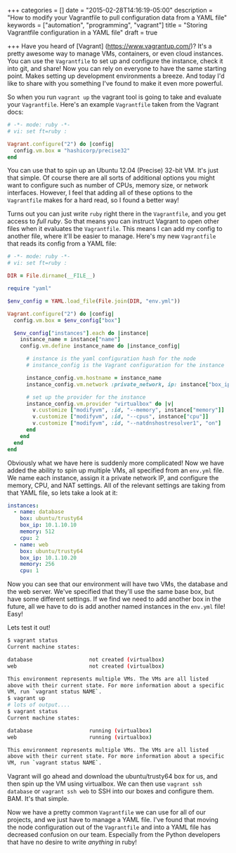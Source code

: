 +++
categories = []
date = "2015-02-28T14:16:19-05:00"
description = "How to modify your Vagrantfile to pull configuration data from a YAML file"
keywords = ["automation", "programming", "vagrant"]
title = "Storing Vagrantfile configuration in a YAML file"
draft = true

+++
Have you heard of [Vagrant] (https://www.vagrantup.com/)? It's a pretty awesome way to manage VMs, containers, or even cloud instances. You can use the `Vagrantfile` to set up and configure the instance, check it into git, and share! Now you can rely on everyone to have the same starting point. Makes setting up development environments a breeze. And today I'd like to share with you something I've found to make it even more powerful.

So when you run `vagrant up` the vagrant tool is going to take and evaluate your `Vagrantfile`. Here's an example `Vagrantfile` taken from the Vagrant docs:

```ruby
# -*- mode: ruby -*-
# vi: set ft=ruby :

Vagrant.configure("2") do |config|
  config.vm.box = "hashicorp/precise32"
end
```

You can use that to spin up an Ubuntu 12.04 (Precise) 32-bit VM. It's just that simple. Of course there are all sorts of additional options you might want to configure such as number of CPUs, memory size, or network interfaces. However, I feel that adding all of these options to the `Vagrantfile` makes for a hard read, so I found a better way!

Turns out you can just write `ruby` right there in the `Vagrantfile`, and you get access to _full ruby_. So that means you can instruct Vagrant to open other files when it evaluates the `Vagrantfile`. This means I can add my config to another file, where it'll be easier to manage. Here's my new `Vagrantfile` that reads its config from a YAML file:

```ruby
# -*- mode: ruby -*-
# vi: set ft=ruby :

DIR = File.dirname(__FILE__)

require "yaml"

$env_config = YAML.load_file(File.join(DIR, "env.yml"))

Vagrant.configure("2") do |config|
  config.vm.box = $env_config["box"]

  $env_config["instances"].each do |instance|
    instance_name = instance["name"]
    config.vm.define instance_name do |instance_config|

      # instance is the yaml configuration hash for the node
      # instance_config is the Vagrant configuration for the instance

      instance_config.vm.hostname = instance_name
      instance_config.vm.network :private_network, ip: instance["box_ip"]

      # set up the provider for the instance
      instance_config.vm.provider "virtualbox" do |v|
        v.customize ["modifyvm", :id, "--memory", instance["memory"]]
        v.customize ["modifyvm", :id, "--cpus", instance["cpu"]]
        v.customize ["modifyvm", :id, "--natdnshostresolver1", "on"]
      end
    end
  end
end
```

Obviously what we have here is suddenly more complicated! Now we have added the ability to spin up multiple VMs, all specified from an `env.yml` file. We name each instance, assign it a private network IP, and configure the memory, CPU, and NAT settings. All of the relevant settings are taking from that YAML file, so lets take a look at it:

```YAML
instances:
  - name: database
    box: ubuntu/trusty64
    box_ip: 10.1.10.10
    memory: 512
    cpu: 2
  - name: web
    box: ubuntu/trusty64
    box_ip: 10.1.10.20
    memory: 256
    cpu: 1
```

Now you can see that our environment will have two VMs, the database and the web server. We've specified that they'll use the same base box, but have some different settings. If we find we need to add another box in the future, all we have to do is add another named instances in the `env.yml` file! Easy!

Lets test it out!

```bash
$ vagrant status
Current machine states:

database                  not created (virtualbox)
web                       not created (virtualbox)

This environment represents multiple VMs. The VMs are all listed
above with their current state. For more information about a specific
VM, run `vagrant status NAME`.
$ vagrant up
# lots of output....
$ vagrant status
Current machine states:

database                  running (virtualbox)
web                       running (virtualbox)

This environment represents multiple VMs. The VMs are all listed
above with their current state. For more information about a specific
VM, run `vagrant status NAME`.
```

Vagrant will go ahead and download the ubuntu/trusty64 box for us, and then spin up the VM using virtualbox. We can then use `vagrant ssh database` or `vagrant ssh web` to SSH into our boxes and configure them. BAM. It's that simple.

Now we have a pretty common `Vagrantfile` we can use for all of our projects, and we just have to manage a YAML file. I've found that moving the node configuration out of the `Vagrantfile` and into a YAML file has decreased confusion on our team. Especially from the Python developers that have no desire to write _anything_ in ruby!
